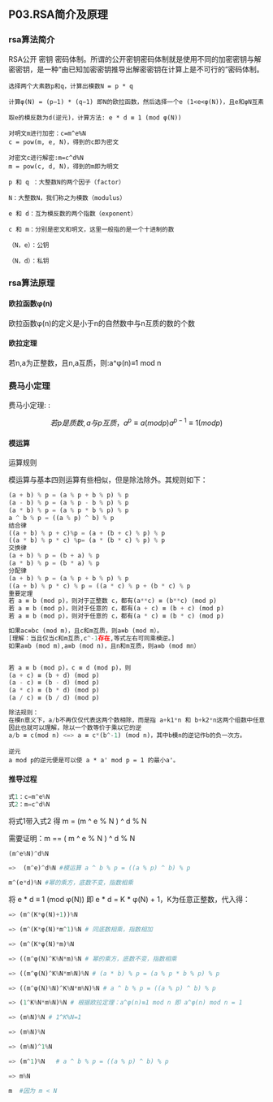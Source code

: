 ## P03.RSA简介及原理

### rsa算法简介

RSA公开 密钥 密码体制。所谓的公开密钥密码体制就是使用不同的加密密钥与解密密钥，是一种“由已知加密密钥推导出解密密钥在计算上是不可行的”密码体制。

```
选择两个大素数p和q，计算出模数N = p * q

计算φ(N) = (p−1) * (q−1) 即N的欧拉函数，然后选择一个e (1<e<φ(N))，且e和φN互素

取e的模反数为d(逆元)，计算方法: e * d ≡ 1 (mod φ(N))

对明文m进行加密：c=m^e%N
c = pow(m, e, N)，得到的c即为密文

对密文c进行解密:m=c^d%N
m = pow(c, d, N)，得到的m即为明文
```


```
p 和 q ：大整数N的两个因子（factor）

N：大整数N，我们称之为模数（modulus）

e 和 d：互为模反数的两个指数（exponent）

c 和 m：分别是密文和明文，这里一般指的是一个十进制的数
```


```
（N，e）：公钥

（N，d）：私钥
```
### rsa算法原理

#### 欧拉函数φ(n)
欧拉函数φ(n)的定义是小于n的自然数中与n互质的数的个数

#### 欧拉定理
若n,a为正整数，且n,a互质，则:a^φ(n)≡1 mod n

### 费马小定理
费马小定理: :


```math
若p 是质数,a 与p 互质，

a^p ≡a (mod p)

a^{p-1}≡1 (mod p)
```

#### 模运算
运算规则

模运算与基本四则运算有些相似，但是除法除外。其规则如下：

```python
(a + b) % p = (a % p + b % p) % p
(a - b) % p = (a % p - b % p) % p
(a * b) % p = (a % p * b % p) % p
a ^ b % p = ((a % p) ^ b) % p
结合律
((a + b) % p + c)%p = (a + (b + c) % p) % p
((a * b) % p * c) %p= (a * (b * c) % p) % p
交换律
(a + b) % p = (b + a) % p
(a * b) % p = (b * a) % p
分配律
(a + b) % p = (a % p + b % p) % p
((a + b) % p * c) % p = ((a * c) % p + (b * c) % p
重要定理
若 a ≡ b (mod p)，则对于正整数 c，都有(a**c) ≡ (b**c) (mod p)
若 a ≡ b (mod p)，则对于任意的 c，都有(a + c) ≡ (b + c) (mod p)
若 a ≡ b (mod p)，则对于任意的 c，都有(a * c) ≡ (b * c) (mod p)

如果ac≡bc (mod m)，且c和m互质，则a≡b (mod m）。
[理解：当且仅当c和m互质,c^-1存在,等式左右可同乘模逆。]
如果a≡b (mod m),a≡b (mod n)，且n和m互质，则a≡b (mod mn）


若 a ≡ b (mod p)，c ≡ d (mod p)，则
(a + c) ≡ (b + d) (mod p)
(a - c) ≡ (b - d) (mod p)
(a * c) ≡ (b * d) (mod p)
(a / c) ≡ (b / d) (mod p)

除法规则：
在模n意义下，a/b不再仅仅代表这两个数相除，⽽是指 a+k1*n 和 b+k2*n这两个组数中任意两个相除，使商为整数
因此也就可以理解，除以⼀个数等价于乘以它的逆
a/b ≡ c(mod n) <=> a ≡ c*(b^-1) (mod n)，其中b模n的逆记作b的负⼀次⽅。


```


```
逆元
a mod p的逆元便是可以使 a * a' mod p = 1 的最小a'。
```


#### 推导过程

```python
式1：c=m^e%N
式2：m=c^d%N
```
将式1带入式2 得 m = (m ^ e % N ) ^ d % N

需要证明：m == ( m ^ e % N ) ^ d % N

```python
(m^e%N)^d%N

=>  (m^e)^d%N #模运算 a ^ b % p = ((a % p) ^ b) % p

m^(e*d)%N #幂的乘方，底数不变，指数相乘

```
将 e * d ≡ 1 (mod φ(N)) 即 e * d =  K * φ(N) + 1，K为任意正整数，代入得：

```python
=> (m^(K*φ(N)+1))%N   

=> (m^(K*φ(N)*m^1)%N # 同底数相乘，指数相加

=> (m^(K*φ(N)*m)%N 

=> ((m^φ(N)^K%N*m)%N # 幂的乘方，底数不变，指数相乘

=> ((m^φ(N)^K%N*m%N)%N # (a * b) % p = (a % p * b % p) % p

=> ((m^φ(N)%N)^K%N*m%N)%N # a ^ b % p = ((a % p) ^ b) % p

=> (1^K%N*m%N)%N # 根据欧拉定理：a^φ(n)≡1 mod n 即 a^φ(n) mod n = 1

=> (m%N)%N # 1^K%N=1

=> (m%N)%N 

=> (m%N)^1%N 

=> (m^1)%N   # a ^ b % p = ((a % p) ^ b) % p 

=> m%N 

m  #因为 m < N

```
